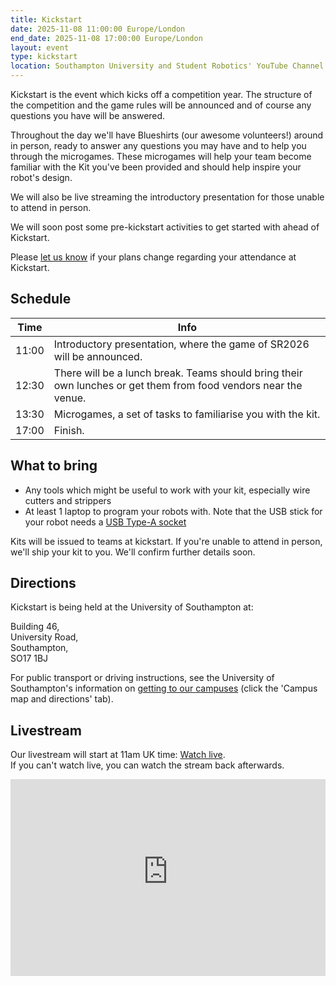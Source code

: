 ```yaml
---
title: Kickstart
date: 2025-11-08 11:00:00 Europe/London
end_date: 2025-11-08 17:00:00 Europe/London
layout: event
type: kickstart
location: Southampton University and Student Robotics' YouTube Channel
---
```


Kickstart is the event which kicks off a competition year.
The structure of the competition and the game rules will be announced and of course any questions you have will be answered.

Throughout the day we'll have Blueshirts (our awesome volunteers!) around in person, ready to answer any questions you may have and to help you through the microgames.
These microgames will help your team become familiar with the Kit you've been provided and should help inspire your robot's design.

We will also be live streaming the introductory presentation for those unable to attend in person.

We will soon post some pre-kickstart activities to get started with ahead of Kickstart.

Please [let us know][teams-contact] if your plans change regarding your
attendance at Kickstart.

## Schedule

| Time  | Info                                                                                                            |
| ----- | --------------------------------------------------------------------------------------------------------------- |
| 11:00 | Introductory presentation, where the game of SR2026 will be announced.                                          |
| 12:30 | There will be a lunch break. Teams should bring their own lunches or get them from food vendors near the venue. |
| 13:30 | Microgames, a set of tasks to familiarise you with the kit.                                                     |
| 17:00 | Finish.                                                                                                         |

## What to bring

- Any tools which might be useful to work with your kit, especially wire cutters and strippers
- At least 1 laptop to program your robots with. Note that the USB stick for your robot needs a [USB Type-A socket](https://www.viewsonic.com/library/tech/usb-c-usb-b-and-usb-a-whats-the-difference/#USB_The_Basics)

Kits will be issued to teams at kickstart. If you're unable to attend in person, we'll ship your kit to you. We'll confirm further details soon.

## Directions

Kickstart is being held at the University of Southampton at:

Building 46,<br>
University Road,<br>
Southampton,<br>
SO17 1BJ

For public transport or driving instructions, see the University of
Southampton's information on [getting to our campuses][soton-campus-directions]
(click the 'Campus map and directions' tab).

## Livestream

Our livestream will start at <time datetime="2025-11-08T11:00:00+01:00" title="Sat, 9 Nov 2025 11:00:00 +0100">11am UK time</time>: [Watch live](https://www.youtube.com/watch?v=3soRikPaIjU).<br>
If you can't watch live, you can watch the stream back afterwards.

<iframe
  title="Livestream of the Kickstart Event"
  width="100%"
  height="315"
  src="https://www.youtube-nocookie.com/embed/3soRikPaIjU"
  frameborder="0"
  allow="accelerometer; autoplay; encrypted-media; gyroscope; picture-in-picture"
  allowfullscreen></iframe>

[teams-contact]: mailto:teams@studentrobotics.org
[soton-campus-directions]: https://www.southampton.ac.uk/student-life/campuses/highfield
